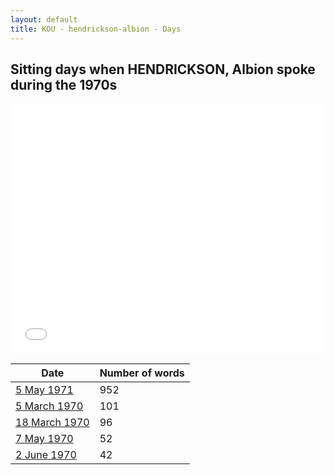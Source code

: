 ```yaml
---
layout: default
title: KOU - hendrickson-albion - Days
---
```

## Sitting days when HENDRICKSON, Albion spoke during the 1970s

<iframe width="100%" height="400" frameborder="0" scrolling="no" src="//plot.ly/~wragge/933.embed"></iframe>

| Date | Number of words |
|--------------|----------------|
|[5 May 1971](https://historichansard.net/senate/1971/19710505_senate_27_s48/)|952|
|[5 March 1970](https://historichansard.net/senate/1970/19700305_senate_27_s43/)|101|
|[18 March 1970](https://historichansard.net/senate/1970/19700318_senate_27_s43/)|96|
|[7 May 1970](https://historichansard.net/senate/1970/19700507_senate_27_s43/)|52|
|[2 June 1970](https://historichansard.net/senate/1970/19700602_senate_27_s44/)|42|

